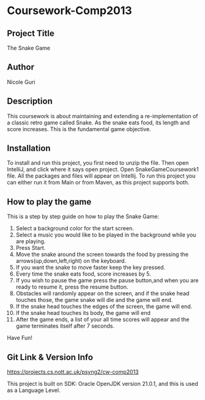 # Coursework-Comp2013


## Project Title
The Snake Game

## Author
Nicole Guri

## Description
This coursework is about maintaining and extending a re-implementation of a classic retro game
called Snake. As the snake eats food, its length and score increases. This is the fundamental game objective. 

## Installation
To install and run this project, you first need to unzip the file. Then open IntelliJ, and click where it says open project. Open SnakeGameCoursework1 file. All the packages and files will appear on Intellij. To run this project you can either run it from Main or from Maven, as this project supports both.

## How to play the game
This is a step by step guide on how to play the Snake Game:
1. Select a background color for the start screen.
2. Select a music you would like to be played in  the background while you are playing.
3. Press Start.
4. Move the snake around the screen towards the food by pressing the arrows(up,down,left,right) on the  keyboard.
5. If you want the snake to move faster keep the key pressed.
6. Every time the snake eats food, score increases by 5.
6. If you wish to pause the game press the pause button,and when you are ready to resume it, press the resume button.
7. Obstacles will randomly appear on the screen, and if the snake head touches those, the game snake will die and the game will end.
8. If the snake head touches the edges of the screen, the game will end.
9. If the snake head touches its body, the game will end
10. After the game ends, a list of your all time scores will appear and the game terminates itself after 7 seconds.

Have Fun!

## Git Link & Version Info
https://projects.cs.nott.ac.uk/psyng2/cw-comp2013

This project is built on SDK: Oracle OpenJDK version 21.0.1, and this is used as a Language Level.



